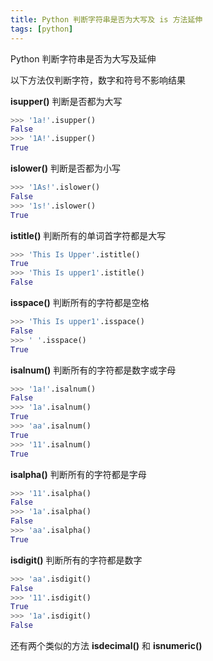 ```yaml
---
title: Python 判断字符串是否为大写及 is 方法延伸
tags: [python]
---
```


Python 判断字符串是否为大写及延伸

<!-- more -->
<!-- toc -->

以下方法仅判断字符，数字和符号不影响结果

**isupper()** 判断是否都为大写

```python
>>> '1a!'.isupper()
False
>>> '1A!'.isupper()
True
```

**islower()** 判断是否都为小写

```python
>>> '1As!'.islower()
False
>>> '1s!'.islower()
True
```

**istitle()** 判断所有的单词首字符都是大写

```python
>>> 'This Is Upper'.istitle()
True
>>> 'This Is upper1'.istitle()
False
```

**isspace()** 判断所有的字符都是空格

```python
>>> 'This Is upper1'.isspace()
False
>>> ' '.isspace()
True
```

**isalnum()** 判断所有的字符都是数字或字母

```python
>>> '1a!'.isalnum()
False
>>> '1a'.isalnum()
True
>>> 'aa'.isalnum()
True
>>> '11'.isalnum()
True
```

**isalpha()** 判断所有的字符都是字母

```python
>>> '11'.isalpha()
False
>>> '1a'.isalpha()
False
>>> 'aa'.isalpha()
True
```

**isdigit()** 判断所有的字符都是数字

```python
>>> 'aa'.isdigit()
False
>>> '11'.isdigit()
True
>>> '1a'.isdigit()
False
```

还有两个类似的方法 **isdecimal()** 和 **isnumeric()**

